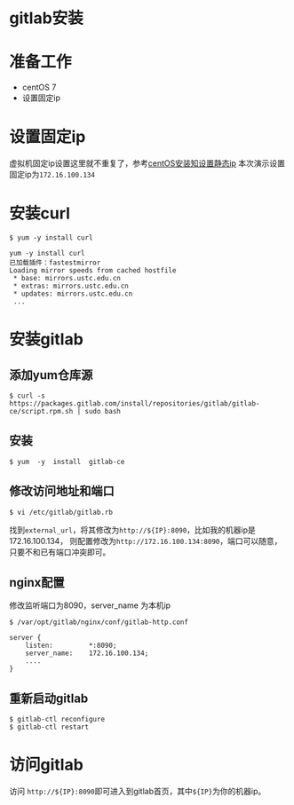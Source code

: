 # gitlab安装

# 准备工作
* centOS 7
* 设置固定ip

# 设置固定ip
虚拟机固定ip设置这里就不重复了，参考[centOS安装知设置静态ip](./centos_install.md)
本次演示设置固定ip为`172.16.100.134`

# 安装curl
``` shell
$ yum -y install curl
```
``` text
yum -y install curl
已加载插件：fastestmirror
Loading mirror speeds from cached hostfile
 * base: mirrors.ustc.edu.cn
 * extras: mirrors.ustc.edu.cn
 * updates: mirrors.ustc.edu.cn
 ...
```

# 安装gitlab
## 添加yum仓库源
``` shell
$ curl -s https://packages.gitlab.com/install/repositories/gitlab/gitlab-ce/script.rpm.sh | sudo bash
```


## 安装
``` shell
$ yum  -y  install  gitlab-ce
```

## 修改访问地址和端口
```shell
$ vi /etc/gitlab/gitlab.rb
```
找到`external_url`，将其修改为`http://${IP}:8090`，比如我的机器ip是172.16.100.134，
则配置修改为`http://172.16.100.134:8090`，端口可以随意，只要不和已有端口冲突即可。

## nginx配置
修改监听端口为8090，server_name 为本机ip

``` shell
$ /var/opt/gitlab/nginx/conf/gitlab-http.conf
```
``` text 
server {
    listen:         *:8090;
    server_name:    172.16.100.134;
    ....
}
```

## 重新启动gitlab
```shell
$ gitlab-ctl reconfigure
$ gitlab-ctl restart
```

# 访问gitlab
访问 `http://${IP}:8090`即可进入到gitlab首页，其中`${IP}`为你的机器ip。
